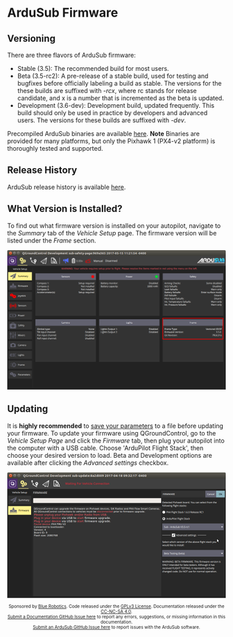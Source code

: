 # ArduSub Firmware

## Versioning

There are three flavors of ArduSub firmware:

- Stable (3.5): The recommended build for most users.
- Beta (3.5-rc2): A pre-release of a stable build, used for testing and bugfixes before officially labeling a build as stable. The versions for the these builds are suffixed with *-rcx*, where rc stands for release candidate, and x is a number that is incremented as the beta is updated.
- Development (3.6-dev): Development build, updated frequently. This build should only be used in practice by developers and advanced users. The versions for these builds are suffixed with *-dev*.

Precompiled ArduSub binaries are available [here](http://firmware.us.ardupilot.org/Sub/). **Note** Binaries are provided for many platforms, but only the Pixhawk 1 (PX4-v2 platform) is thoroughly tested and supported.

## Release History

ArduSub release history is available [here](https://raw.githubusercontent.com/ArduPilot/ardupilot/master/ArduSub/ReleaseNotes.txt).

## What Version is Installed?

To find out what firmware version is installed on your autopilot, navigate to the *Summary* tab of the *Vehicle Setup* page. The firmware version will be listed under the *Frame* section.

<img src="/images/qgc/firmware-version.png" class="img-responsive img-center" style="max-height:600px;">

## Updating

It is **highly recommended** to [save your parameters](/operators-manual/parameters.md#saving-and-loading) to a file before updating your firmware. To update your firmware using QGroundControl, go to the *Vehicle Setup Page* and click the *Firmware* tab, then plug your autopilot into the computer with a USB cable. Choose 'ArduPilot Flight Stack', then choose your desired version to load. Beta and Development options are available after clicking the *Advanced settings* checkbox. 

<img src="/images/firmware/qgc-upgrade.png" class="img-responsive img-center" style="max-height:600px;">

<p style="font-size:10px; text-align:center">
Sponsored by <a href="http://www.bluerobotics.com/">Blue Robotics</a>. Code released under the <a href="https://github.com/bluerobotics/ardusub/blob/master/COPYING.txt">GPLv3 License</a>. Documentation released under the <a href="https://creativecommons.org/licenses/by-nc-sa/4.0/">CC-NC-SA 4.0</a>.<br />
<a href="https://github.com/bluerobotics/ardusub-docs/issues/">Submit a Documentation GitHub Issue here</a> to report any errors, suggestions, or missing information in this documentation.<br />
<a href="https://github.com/bluerobotics/ardusub/issues/">Submit an ArduSub GitHub Issue here</a> to report issues with the ArduSub software.
</p>
